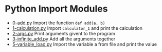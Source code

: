 # Python Import Modules

- [0-add.py](https://github.com/vlldnt/holbertonschool-higher_level_programming/blob/main/python-import_modules/0-add.py) Import the function `def add(a, b)`
- [1-calculation.py](https://github.com/vlldnt/holbertonschool-higher_level_programming/tree/main/python-import_modules/1-calculation.py) Import `calculator_1` and print the calculation
- [2-args.py](https://github.com/vlldnt/holbertonschool-higher_level_programming/tree/main/python-import_modules/2-args.py) Print arguments givent to the program
- [3-infinite_add.py](https://github.com/vlldnt/holbertonschool-higher_level_programming/tree/main/python-import_modules/3-infinite_add.py) Add all the arguments together
- [5-variable_load.py](https://github.com/vlldnt/holbertonschool-higher_level_programming/tree/main/python-import_modules/5-variable_load.py) Import the variable a from file and print the value
